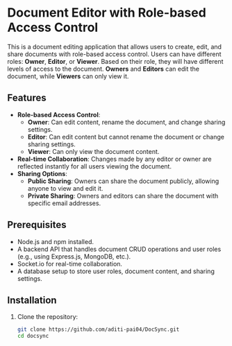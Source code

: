 # Document Editor with Role-based Access Control

This is a document editing application that allows users to create, edit, and share documents with role-based access control. Users can have different roles: **Owner**, **Editor**, or **Viewer**. Based on their role, they will have different levels of access to the document. **Owners** and **Editors** can edit the document, while **Viewers** can only view it.

## Features
- **Role-based Access Control**: 
  - **Owner**: Can edit content, rename the document, and change sharing settings.
  - **Editor**: Can edit content but cannot rename the document or change sharing settings.
  - **Viewer**: Can only view the document content.
- **Real-time Collaboration**: Changes made by any editor or owner are reflected instantly for all users viewing the document.
- **Sharing Options**:
  - **Public Sharing**: Owners can share the document publicly, allowing anyone to view and edit it.
  - **Private Sharing**: Owners and editors can share the document with specific email addresses.
  
## Prerequisites

- Node.js and npm installed.
- A backend API that handles document CRUD operations and user roles (e.g., using Express.js, MongoDB, etc.).
- Socket.io for real-time collaboration.
- A database setup to store user roles, document content, and sharing settings.

## Installation

1. Clone the repository:
   ```bash
   git clone https://github.com/aditi-pai04/DocSync.git
   cd docsync
